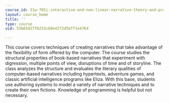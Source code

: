 ```yaml
---
course_id: 21w-765j-interactive-and-non-linear-narrative-theory-and-practice-spring-2006
layout: course_home
title: ''
type: course
uid: 53b65d27f6233cb0e4272d5bff1e4764

---
```

This course covers techniques of creating narratives that take advantage of the flexibility of form offered by the computer. The course studies the structural properties of book-based narratives that experiment with digression, multiple points of view, disruptions of time and of storyline. The class analyzes the structure and evaluates the literary qualities of computer-based narratives including hypertexts, adventure games, and classic artificial intelligence programs like Eliza. With this base, students use authoring systems to model a variety of narrative techniques and to create their own fictions. Knowledge of programming is helpful but not necessary.
